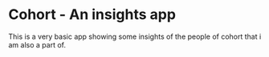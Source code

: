# Cohort - An insights app

This is a very basic app showing some insights of the people of cohort that i am also a part of.


